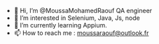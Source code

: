 - 👋 Hi, I’m @MoussaMohamedRaouf QA engineer
- 👀 I’m interested in Selenium, Java, Js, node
- 🌱 I’m currently learning Appium.
- 📫 How to reach me : moussaraouf@outlook.fr

<!---
MoussaMohamedRaouf/MoussaMohamedRaouf is a ✨ special ✨ repository because its `README.md` (this file) appears on your GitHub profile.
You can click the Preview link to take a look at your changes.
--->
